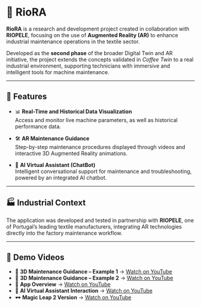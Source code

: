 # 🧵 RioRA

**RioRA** is a research and development project created in collaboration with **RIOPELE**, focusing on the use of **Augmented Reality (AR)** to enhance industrial maintenance operations in the textile sector.  

Developed as the **second phase** of the broader Digital Twin and AR initiative, the project extends the concepts validated in *Coffee Twin* to a real industrial environment, supporting technicians with immersive and intelligent tools for machine maintenance.

---

## 🚀 Features
- 📊 **Real-Time and Historical Data Visualization**  
  Access and monitor live machine parameters, as well as historical performance data.  

- 🛠️ **AR Maintenance Guidance**  
  Step-by-step maintenance procedures displayed through videos and interactive 3D Augmented Reality animations.  

- 🤖 **AI Virtual Assistant (ChatBot)**  
  Intelligent conversational support for maintenance and troubleshooting, powered by an integrated AI chatbot.  

--- 
 
## 🏭 Industrial Context
The application was developed and tested in partnership with **RIOPELE**, one of Portugal’s leading textile manufacturers, integrating AR technologies directly into the factory maintenance workflow.

---

## 🎥 Demo Videos
- 🧰 **3D Maintenance Guidance – Example 1** → [Watch on YouTube](https://youtu.be/HsUUC3uvDoE)  
- 🧩 **3D Maintenance Guidance – Example 2** → [Watch on YouTube](https://youtu.be/ZzpdcF1wKoY)  
- 📱 **App Overview** → [Watch on YouTube](https://youtu.be/gW9wI5Jgkyo)  
- 💬 **AI Virtual Assistant Interaction** → [Watch on YouTube](https://youtu.be/JtM2-vN8-uo)  
- 🕶️ **Magic Leap 2 Version** → [Watch on YouTube](https://youtu.be/M6f9W4Jb8_Y)  


